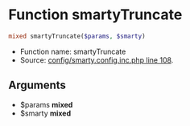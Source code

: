 Function smartyTruncate
===========================





```php
mixed smartyTruncate($params, $smarty)
```

* Function name: smartyTruncate
* Source: [config/smarty.config.inc.php line 108](https://github.com/PrestaShop/PrestaShop/blob/1.5.1.0/config/smarty.config.inc.php#L108).

Arguments
---------

* $params **mixed**
* $smarty **mixed**


